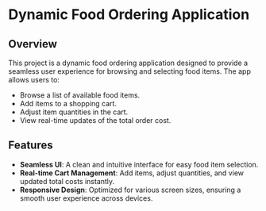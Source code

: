 # Dynamic Food Ordering Application

## Overview
This project is a dynamic food ordering application designed to provide a seamless user experience for browsing and selecting food items. The app allows users to:
- Browse a list of available food items.
- Add items to a shopping cart.
- Adjust item quantities in the cart.
- View real-time updates of the total order cost.

## Features
- **Seamless UI**: A clean and intuitive interface for easy food item selection.
- **Real-time Cart Management**: Add items, adjust quantities, and view updated total costs instantly.
- **Responsive Design**: Optimized for various screen sizes, ensuring a smooth user experience across devices.

